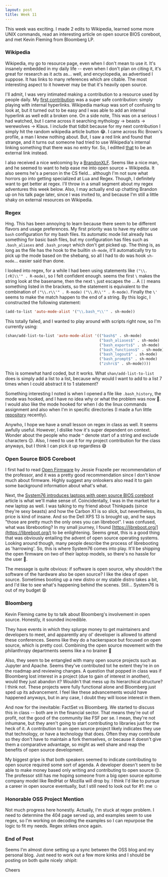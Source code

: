 ```yaml
---
layout: post
title: Week 11
---
```


This week was exciting. I made 2 edits to Wikipedia, learned some more UNIX commands, read an interesting article on open source BIOS coreboot, and met Kevin Fleming from Bloomberg LP.

### Wikipedia
Wikipedia, my go to resource page, even when I don't mean to use it. It's insanely embedded in my daily life -- even when I don't plan on citing it, it's great for research as it acts as... well, and encyclopedia, as advertised I suppose. It has links to many references which are citable. The most interesting aspect to it however may be that it's heavily open source.

I'll admit, I was very intimated making a contribution to a resource used by people daily. My [first contribution](https://en.wikipedia.org/w/index.php?title=Klaus&diff=prev&oldid=926079309) was a super safe contribution: simply playing with internal hyperlinks. Wikipedia markup was sort of confusing to look at, but it turned out to be easy and I was able to add an internal hyperlink as well edit a broken one. On a side note, This was on a serious I had watched, but I came across it searching mythology -> beasts -> werewolves -> Klaus. I include that tidbit because for my next contribution I simply hit the random wikipedia article button :joy:. I came across Ric Brown's profile, a man I knew nothing about. But, I saw a red link and found that strange, and it turns out someone had tried to use Wikipedia's internal linking something that there was no entry for. So, I editted [that](https://en.wikipedia.org/w/index.php?title=Ric_Brown&diff=prev&oldid=926082870) to be an external link instead.

I also received a nice welcoming by a [BrandonXLF](https://en.wikipedia.org/wiki/User:BrandonXLF). Seems like a nice man, and he seemed to want to help ease me into open source + Wikipedia. It also seems he's a person in the CS field... although I'm not sure what horrors go into getting specialized at Lua and Regex. Though, I definitely want to get better at regex. I'll throw in a small segment about my regex adventures this week below. Also, I may actually end up chatting Brandon up on his talk page later, since I was invited to, and because I'm still a little shaky on external resources on Wikipedia.

### Regex
Hng. This has been annoying to learn because there seem to be different flavors and usage preferences. My first priority was to have my editor use `bash` configuration for my bash files. Its automatic mode list already has something for basic bash files, but my configuration has files such as `.bash_aliases` and `.bash_prompt` which don't get picked up. The thing is, as long as the file has the hook to the builtin `sh-mode`, it'll automatically try to pick up the mode based on the shebang, so all I had to do was hook `sh-mode`... easier said than done.

I looked into regex, for a while I had been using statements like `("\\.[rR]\\'" . R-mode)`, so I felt confident enough. seems the first `\` makes the string look at the basename, then the next `\` just escapes the `.`. A `[]` means something listed in the brackets, so the statement is equivalent to the combination of `("\\.r\\'" . R-mode)` `("\\.R\\'" . R-mode)`. Finally the `\'` seems to make the match happen to the end of a string. By this logic, I constructed the following statement:

```lisp
(add-to-list 'auto-mode-alist '("\\.bash_*\\'" . sh-mode))
```

This totally failed, and I wanted to play around with scripts right now, so I'm currently using:
```lisp
(shan/add-list-to-list 'auto-mode-alist '(("bash$" . sh-mode)
                                          ("bash_aliases$" . sh-mode)
                                          ("bash_exports$" . sh-mode)
                                          ("bash_functions$" . sh-mode)
                                          ("bash_logout$" . sh-mode)
                                          ("bash_prompt$" . sh-mode)
                                          ("zshrc$" . sh-mode))))
```

This is somewhat hard coded, but it works. What `shan/add-list-to-list` does is simply add a list to a list, because why would I want to add to a list 7 times when I could abstract it to 1 statement?

Something interesting I noted is when I opened a file like `.bash_history`, the mode was hooked, and I have no idea why or what the problem was now :thinking:. I would also like the mode hooked for when I do the linux commands assignment and also when I'm in specific directories (I made a fun little [repository](https://github.com/kkhan01/.myscripts) recently).

Anywho, I hope we have a small lesson on regex in class as well. It seems awfully useful. However, I dislike how it's super dependent on context. Wonder about the people who made `^` denote start of a string and exclude characters :pensive:. Also, I need to use it for my project contribution for the class anyways, but I think I can pick it up regardless :sweat_smile:

### Open Source BIOS Coreboot
I first had to read [Open Firmware](https://cacm.acm.org/magazines/2019/10/239673-open-source-firmware/fulltext) by Jessie Frazelle per recommendation of the professor, and it was a pretty good recommendation since I don't know much about firmware. Highly suggest any onlookers also read it to gain some background information about what's what.

Next, the [System76 introduces laptops with open source BIOS coreboot](https://opensource.com/article/19/11/coreboot-system76-laptops?utm_campaign=intrel) article is what we'll make sense of. Coincidentally, I was in the market for a new laptop as well. I was talking to my friend about Thinkpads (since they're sexy beasts) and how the Carbon X1 is so slick, but nevertheless, its price is kind of insane. And so the Dell XPS 13 is brought up, and he says "those are pretty much the only ones you can libreboot". I was confused, what was librebooting? In my small journey, I found [https://libreboot.org/](https://libreboot.org/) to be enlightening. Seems great, this is a good thing that was obviously entailing the advent of open source operating systems. Looking around though, many people describe the process of librebooting as 'harrowing'. So, this is where System76 comes into play. It'll be shipping the open firmware on two of their laptop models, so there's no hassle for the user :tada:.

The message is quite obvious: if software is open source, why shouldn't the software of the hardware also be open source? I like the idea of open source. Sometimes booting up a new distro or my stable distro takes a bit, and I'd like to see what's happening behind the scenes. Still... System76 is out of my budget :weary:

### Bloomberg
Kevin Fleming came by to talk about Bloomberg's involvement in open source. Honestly, it sounded incredible.

They have events in which they splurge money to get maintainers and developers to meet, and apparently any ol' developer is allowed to attend these conferences. Seems like they do a hackerspace but focused on open source, which is pretty cool. Combining the open source movement with the philanthropy departments seems like a no brainer :eyes:

Also, they seem to be entangled with many open source projects such as Jupyter and Apache. Seems they've contributed tot he extent they're in on the roadmap and reviewing changes. A question that popped in class was if Bloomberg lost interest in a project (due to gain of interest in another), would they just abandon it? Wouldn't that mess up its hierarchical structure? I think not. These projects were fully functional alone and Bloomberg just sped up its advancement. I feel like these advancements would have happened anyways, but in any case, I doubt they will loose interest in them.

And now for the inevitable: FactSet vs Bloomberg. We started to discuss this in class -- both are in the financial sector. That means they're out of profit, not the good of the community like FSF per se. I mean, they're not inhumane, but they aren't going to start contributing to libraries just for the heck of it. A contribution to an open source project likely indicates they use that technology, or have a technology that does. Often they may contribute so they don't have to maintain a fork themselves, or because it doesn't give them a comparative advantage, so might as well share and reap the benefits of open source development.

My biggest gripe is that both speakers seemed to indicate contributing to open source required some sort of agenda. A developer doesn't seem to be able to make money based only writing and contributing to open source :pensive:. The professor still has me hoping someone from a big open source epitome company model like RedHat or Mozilla will drop by. I think I'd like to pursue a career in open source eventually, but I still need to look out for #1: me :relaxed:

### Honorable OSS Project Mention
Not much progress here honestly. Actually, I'm stuck at regex problem. I need to determine the 404 page served up, and examples seem to use regex, so I'm working on decoding the examples so I can repurpose the logic to fit my needs. Regex strikes once again.

### End of Post
Seems I'm almost done setting up a sync between the OSS blog and my personal blog. Just need to work out a few more kinks and I should be posting on both quite nicely :shipit:

Cheers
